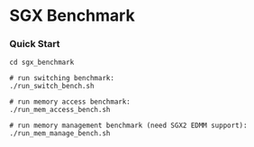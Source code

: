 # SGX Benchmark

### Quick Start

```
cd sgx_benchmark

# run switching benchmark:
./run_switch_bench.sh

# run memory access benchmark:
./run_mem_access_bench.sh

# run memory management benchmark (need SGX2 EDMM support):
./run_mem_manage_bench.sh
```
